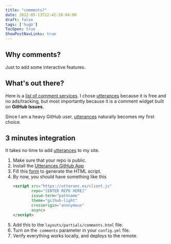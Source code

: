 ```yaml
---
title: "comments?"
date: 2022-05-13T22:42:28-04:00
draft: false
tags: ['hugo']
TocOpen: true
ShowPostNavLinks: true
---
```


## Why comments?

Just to add some interactive features.

## What's out there?

Here is a [list of comment services](https://gohugo.io/content-management/comments/). 
I chose [utterances](https://github.com/utterance/utterances) because
it is free and no ads/tracking, but most importantly because it is a comment widget built on **GitHub Issues**.

Since I am a heavy GitHub user, [utterances](https://github.com/utterance/utterances) naturally becomes my first choice.


## 3 minutes integration

It takes no time to add [utterances](https://github.com/utterance/utterances) to my site. 

1. Make sure that your repo is public.
2. Install the [Utterances GitHub App](https://github.com/apps/utterances)
3. Fill this [form](https://utteranc.es/) to generate the HTML script.
4. By now, you should have something like this
    ```html
    <script src="https://utteranc.es/client.js"
            repo="[ENTER REPO HERE]"
            issue-term="pathname"
            theme="github-light"
            crossorigin="anonymous"
            async>
    </script>
    ```
5. Add this to the `layouts/partials/comments.html` file. 
6. Turn on the` comments` parameter in your `config.yml` file.
7. Verify everything works locally, and deploys to the remote.